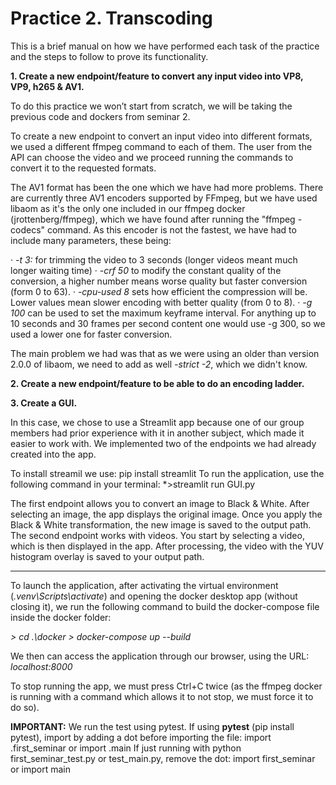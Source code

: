 # Practice 2. Transcoding

This is a brief manual on how we have performed each task of the practice and the steps to follow to prove its functionality.

**1. Create a new endpoint/feature to convert any input video into VP8, VP9, h265 & AV1.**

To do this practice we won’t start from scratch, we will be taking the previous code and dockers from seminar 2. 

To create a new endpoint to convert an input video into different formats, we used a different ffmpeg command to each of them. The user from the API can choose the video and we proceed running the commands to convert it to the requested formats. 

The AV1 format has been the one which we have had more problems. There are currently three AV1 encoders supported by FFmpeg, but we have used libaom as it's the only one included in our ffmpeg docker (jrottenberg/ffmpeg), which we have found after running the "ffmpeg -codecs" command. As this encoder is not the fastest, we have had to include many parameters, these being:

· *-t 3:* for trimming the video to 3 seconds (longer videos meant much longer waiting time)
· *-crf 50* to modify the constant quality of the conversion, a higher number means worse quality but faster conversion (form 0 to 63).
· *-cpu-used 8* sets how efficient the compression will be. Lower values mean slower encoding with better quality (from 0 to 8).
· *-g 100* can be used to set the maximum keyframe interval. For anything up to 10 seconds and 30 frames per second content one would use -g 300, so we used a lower one for faster conversion.

The main problem we had was that as we were using an older than version 2.0.0 of libaom, we need to add as well *-strict -2*, which we didn't know.

**2. Create a new endpoint/feature to be able to do an encoding ladder.**

**3. Create a GUI.**

In this case, we chose to use a Streamlit app because one of our group members had prior experience with it in another subject, which made it easier to work with. We implemented two of the endpoints we had already created into the app.

To install streamil we use:
pip install streamlit
To run the application, use the following command in your terminal:
*>streamlit run GUI.py

The first endpoint allows you to convert an image to Black & White. After selecting an image, the app displays the original image. Once you apply the Black & White transformation, the new image is saved to the output path.
The second endpoint works with videos. You start by selecting a video, which is then displayed in the app. After processing, the video with the YUV histogram overlay is saved to your output path.

----------------------------------------------------------------

To launch the application, after activating the virtual environment (*.venv\Scripts\activate*) and opening the docker desktop app (without closing it), we run the following command to build the docker-compose file inside the docker folder: 

*> cd .\docker*
*> docker-compose up --build*

We then can access the application through our browser, using the URL: *localhost:8000*

To stop running the app, we must press Ctrl+C twice (as the ffmpeg docker is running with a command which allows it to not stop, we must force it to do so).

**IMPORTANT:**
We run the test using pytest.
If using **pytest** (pip install pytest), import by adding a dot before importing the file: import .first_seminar or import .main
If just running with python first_seminar_test.py or test_main.py, remove the dot: import first_seminar or import main
